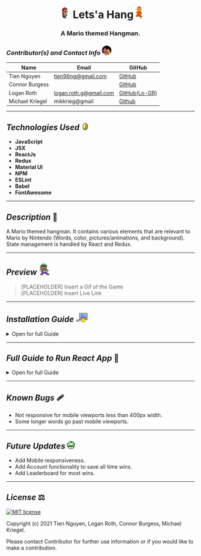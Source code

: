 # <div align="center"> <img src="./public/img/mario2.gif" height="30" /> **Lets'a Hang** ![](public/img/mario.gif) </div>
### <div align="center"> A Mario themed Hangman. </div>

### _Contributor(s) and Contact Info_ <img src="./public/img/mario_kiss.gif" height="25" />

| Name            | Email               | GitHub  |
|---	            |---	                |---	    |
| Tien Nguyen	    |  tien96ng@gmail.com | [GitHub](https://github.com/Tien96ng) |
| Connor Burgess  |   	                | [GitHub](https://github.com/ConnorBurgess)  	|
| Logan Roth	    | logan.roth.g@gmail.com |  [GitHub(Lo-GR)](https://github.com/Lo-GR) 	|
| Michael Kriegel | mikkrieg@gmail 	    | [Github](https://github.com/mikkrieg)	|

---

## _Technologies Used_ <img src="./public/img/coin.gif" height="20" />

* **JavaScript**
* **JSX**
* **ReactJs**
* **Redux**
* **Material UI**
* **NPM**
* **ESLint**
* **Babel**
* **FontAwesome**

---

## _Description_ 📃
A Mario themed hangman. It contains various elements that are relevant to Mario by Nintendo (Words, color, pictures/animations, and background). State management is handled by React and Redux. 

---

## _Preview_ <img src="./public/img/luigi_dance.gif" height="30" />

> [PLACEHOLDER] Insert a Gif of the Game <br />
> [PLACEHOLDER] Insert Live Link <br />

---

## _Installation Guide_ <img src="./public/img/mario-game.gif" height="25" />

<details>
<summary>Open for full Guide</summary>

### _Cloning and Initial Setup_

> Repository: https://github.com/Tien96ng/redux-hangman
1. You will need to use your system's **terminal emulator** to setup and locally use this application.
2. This project uses npm as a package manager, you can download it [here](https://www.npmjs.com/get-npm).
3. To clone this directory, navigate in your terminal to the desired location of the project and run command `https://github.com/Tien96ng/redux-hangman`
4. Navigate to top level of the directory with command `cd tap-room`
5. To install dependencies into the project run command `npm install`
6. To launch this project in a browser, run command `npm start`
7. To exit live server, press Ctrl+C in your terminal


</details>

---

## _Full Guide to Run React App_ 📓 

<details>
<summary> Open for full Guide </summary>

## Getting Started with Create React App 

This project was bootstrapped with [Create React App](https://github.com/facebook/create-react-app).

## Available Scripts

In the project directory, you can run:

### `npm start`

Runs the app in the development mode.\
Open [http://localhost:3000](http://localhost:3000) to view it in the browser.

The page will reload if you make edits.\
You will also see any lint errors in the console.

### `npm test`

Launches the test runner in the interactive watch mode.\
See the section about [running tests](https://facebook.github.io/create-react-app/docs/running-tests) for more information.

### `npm run build`

Builds the app for production to the `build` folder.\
It correctly bundles React in production mode and optimizes the build for the best performance.

The build is minified and the filenames include the hashes.\
Your app is ready to be deployed!

See the section about [deployment](https://facebook.github.io/create-react-app/docs/deployment) for more information.

### `npm run eject`

**Note: this is a one-way operation. Once you `eject`, you can’t go back!**

If you aren’t satisfied with the build tool and configuration choices, you can `eject` at any time. This command will remove the single build dependency from your project.

Instead, it will copy all the configuration files and the transitive dependencies (webpack, Babel, ESLint, etc) right into your project so you have full control over them. All of the commands except `eject` will still work, but they will point to the copied scripts so you can tweak them. At this point you’re on your own.

You don’t have to ever use `eject`. The curated feature set is suitable for small and middle deployments, and you shouldn’t feel obligated to use this feature. However we understand that this tool wouldn’t be useful if you couldn’t customize it when you are ready for it.

## Learn More

You can learn more in the [Create React App documentation](https://facebook.github.io/create-react-app/docs/getting-started).

To learn React, check out the [React documentation](https://reactjs.org/).

### Code Splitting

This section has moved here: [https://facebook.github.io/create-react-app/docs/code-splitting](https://facebook.github.io/create-react-app/docs/code-splitting)

### Analyzing the Bundle Size

This section has moved here: [https://facebook.github.io/create-react-app/docs/analyzing-the-bundle-size](https://facebook.github.io/create-react-app/docs/analyzing-the-bundle-size)

### Making a Progressive Web App

This section has moved here: [https://facebook.github.io/create-react-app/docs/making-a-progressive-web-app](https://facebook.github.io/create-react-app/docs/making-a-progressive-web-app)

### Advanced Configuration

This section has moved here: [https://facebook.github.io/create-react-app/docs/advanced-configuration](https://facebook.github.io/create-react-app/docs/advanced-configuration)

### Deployment

This section has moved here: [https://facebook.github.io/create-react-app/docs/deployment](https://facebook.github.io/create-react-app/docs/deployment)

### `npm run build` fails to minify

This section has moved here: [https://facebook.github.io/create-react-app/docs/troubleshooting#npm-run-build-fails-to-minify](https://facebook.github.io/create-react-app/docs/troubleshooting#npm-run-build-fails-to-minify)

</details>

---

## _Known Bugs_ 🩹
* Not responsive for mobile viewports less than 400px width.
* Some longer words go past mobile viewports.

---

## _Future Updates_ <img src="./public/img/1up.png" height="20" />
* Add Mobile responsiveness.
* Add Account functionality to save all time wins.
* Add Leaderboard for most wins.

---

## _License_ ⚖️

[![MIT license](https://img.shields.io/badge/License-MIT-blue.svg)](https://opensource.org/licenses/MIT)

Copyright (c) 2021 Tien Nguyen, Logan Roth, Connor Burgess, Michael Kriegel.

Please contact Contributor for further use information or if you would like to make a contribution.